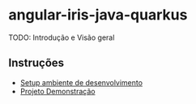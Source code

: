 # angular-iris-java-quarkus

TODO: Introdução e Visão geral

## Instruções
- [Setup ambiente de desenvolvimento](Instructions/SETUP.md)
- [Projeto Demonstração](Instructions/DEMO.md)